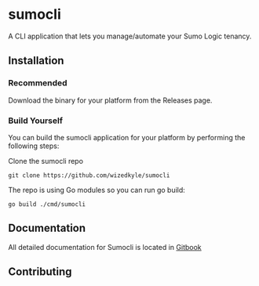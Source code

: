# sumocli
A CLI application that lets you manage/automate your Sumo Logic tenancy. 

## Installation

### Recommended
Download the binary for your platform from the Releases page. 

### Build Yourself
You can build the sumocli application for your platform by performing the following steps:

Clone the sumocli repo

`git clone https://github.com/wizedkyle/sumocli`

The repo is using Go modules so you can run go build:

`go build ./cmd/sumocli`

## Documentation

All detailed documentation for Sumocli is located in [Gitbook](https://sumocli.gitbook.io)

## Contributing



